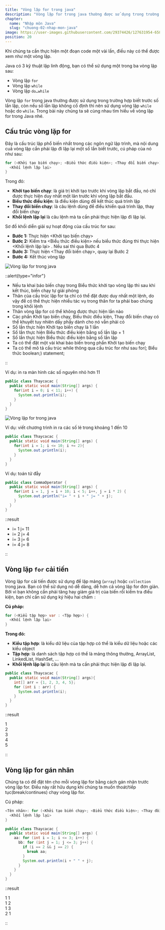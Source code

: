 ```yaml
---
title: "Vòng lặp for trong java"
description: "Vòng lặp for trong java thường được sử dụng trong trường hợp biết trước số lần lặp, trong bài này chúng ta sẽ cùng nhau tìm hiểu về vòng lặp for trong Java nhé"
chapter:
  name: "Nhập môn Java"
  slug: "chuong-02-nhap-mon-java"
image: https://user-images.githubusercontent.com/29374426/127631954-6589402a-aaab-4df9-b37b-ddebb90db820.png
position: 20
---
```


Khi chúng ta cần thực hiện một đoạn code một vài lần, điều này có thể được xem như một vòng lặp.

Java có 3 kỹ thuật lặp linh động, bạn có thể sử dụng một trong ba vòng lặp sau:

- Vòng lặp `for`
- Vòng lặp `while`
- Vòng lặp `do…while`

Vòng lặp `for` trong java thường được sử dụng trong trường hợp biết trước số lần lặp, còn nếu số lần lặp không cố định thì nên sử dụng vòng lặp `while` hoặc do `while`. Trong bài này chúng ta sẽ cùng nhau tìm hiểu về vòng lặp for trong Java nhé.

## Cấu trúc vòng lặp for

Đây là cấu trúc lặp phổ biến nhất trong các ngôn ngữ lập trình, mà nội dung cuả vòng lặp cần phải lặp đi lặp lại một số lần biết trước, cú pháp của nó như sau:

```java
for (<Khởi tạo biến chạy>; <Biểu thức điều kiện>; <Thay đổi biến chạy>) {
  <Khối lệnh lặp lại>
}
```

Trong đó:

- **Khởi tạo biến chạy**: là giá trị khởi tạo trước khi vòng lặp bắt đầu, nó chỉ được thực hiện duy nhất một lân trước khi vòng lặp bắt đầu.
- **Biểu thức điều kiện**: là điều kiện dùng để kết thúc quá trình lặp
- **Thay đổi biến chạy**: là câu lệnh dùng để điều khiển quá trình lặp, thay đổi biến chạy
- **Khối lệnh lặp lại** là câu lệnh mà ta cần phải thực hiện lặp đi lặp lại.

Sơ đồ khối diễn giải sự hoạt động của cấu trúc for sau:

- **Bước 1:** Thực hiện <Khởi tạo biến chạy>
- **Bước 2:** Kiểm tra <Biểu thức điều kiện> nếu biểu thức đúng thì thực hiện <Khối lệnh lặp lại> . Nếu sai thì qua Bước 4
- **Bước 3:** Thực hiện <Thay đổi biến chạy>, quay lại Bước 2
- **Bước 4:** Kết thúc vòng lặp

![Vòng lặp for trong java](https://user-images.githubusercontent.com/29374426/127631954-6589402a-aaab-4df9-b37b-ddebb90db820.png)

::alert{type="infor"}

- Nếu ta khai báo biến chạy trong Biểu thức khởi tạo vòng lặp thì sau khi kết thúc, biến chạy tự giải phóng
- Thân của cấu trúc lặp for ta chỉ có thể đặt được duy nhất một lệnh, do vậy để có thể thực hiện nhiều tác vụ trong thân for ta phải bao chúng trong khối lệnh
- Thân vòng lặp for có thể không được thực hiện lần nào
- Các phần Khởi tạo biến chạy, Biểu thức điều kiện, Thay đổi biến chạy có thể khuyết tuy nhiên dấy phẩy dành cho nó vẫn phải có
- Số lần thực hiện Khởi tạo biến chạy là 1 lần
- Số lần thực hiện Biểu thức điều kiện bằng số lần lặp + 1
- Số lần thực hiện Biểu thức điều kiện bằng số lần lặp
- Ta có thể đặt một vài khai báo biến trong phần Khởi tạo biến chạy
- Ta có thể mô tả cấu trúc while thông qua cấu trúc for như sau for(; Biểu thức boolean;) statement;

::

Ví dụ: in ra màn hình các số nguyên nhỏ hơn 11

```java
public class Thaycacac {
  public static void main(String[] args) {
    for(int i = 0; i < 11; i++) {
      System.out.println(i);
    }
  }
}
```

![Vòng lặp for trong java](https://user-images.githubusercontent.com/29374426/127634450-1c6f052c-39b2-424c-9030-e3d9a5ae49a0.png)

Ví dụ: viết chương trình in ra các số lẻ trong khoảng 1 đến 10

```java
public class Thaycacac {
  public static void main(String[] args) {
    for(int i = 1; i <= 10; i += 2){
      System.out.println(i);
    }
  }
}
```

Ví dụ: toán tử đẫy

```java
public class CommaOperator {
  public static void main(String[] args) {
    for(int i = 1, j = i + 10; i < 5; i++, j = i * 2) {
      System.out.println("i= " + i + " j= " + j);
    }
  }
}
```

::result

- i= 1 j= 11<br/>
- i= 2 j= 4<br/>
- i= 3 j= 6<br/>
- i= 4 j= 8

::

## Vòng lặp `for` cải tiến

Vòng lặp for cải tiến được sử dụng để lặp mảng (`array`) hoặc `collection` trong java. Bạn có thể sử dụng nó dễ dàng, dễ hơn cả vòng lặp for đơn giản. Bởi vì bạn không cần phải tăng hay giảm giá trị của biến rồi kiểm tra điều kiện, bạn chỉ cần sử dụng ký hiệu hai chấm `:`

**Cú pháp:**

```java
for (<Kiểu tập hợp> var : <Tập hợp>) {
  <Khối lệnh lặp lại>
}
```

**Trong đó:**

- **Kiểu tập hợp**: là kiểu dữ liệu của tập hợp có thể là kiểu dữ liệu hoặc các kiểu object
- **Tập hợp**: là danh sách tập hợp có thể là mảng thông thường, ArrayList, LinkedList, HashSet, ...
- **Khối lệnh lặp lại** là câu lệnh mà ta cần phải thực hiện lặp đi lặp lại.

```java
public class Thaycacac {
  public static void main(String[] args){
    int[] arr = {1, 2, 3, 4, 5};
    for (int i : arr) {
      System.out.println(i);
    }
  }
}
```

::result

1<br/>
2<br/>
3<br/>
4<br/>
5

::

## Vòng lặp for gán nhãn

Chúng ta có để đặt tên cho mỗi vòng lặp for bằng cách gán nhãn trước vòng lặp for. Điều này rất hữu dụng khi chúng ta muốn thoát/tiếp tục(break/continues) chạy vòng lặp for.

Cú pháp:

```java
<Tên nhãn>: for (<Khởi tạo biến chạy>; <Biểu thức điều kiện>; <Thay đổi biến chạy>) {
  <Khối lệnh lặp lại>
}
```

```java
public class Thaycacac {
  public static void main(String[] args) {
    aa: for (int i = 1; i <= 3; i++) {
      bb: for (int j = 1; j <= 3; j++) {
        if (i == 2 && j == 2) {
          break aa;
        }
        System.out.println(i + " " + j);
      }
    }
  }
}
```

::result

1 1<br/>
1 2<br/>
1 3<br/>
2 1

::
